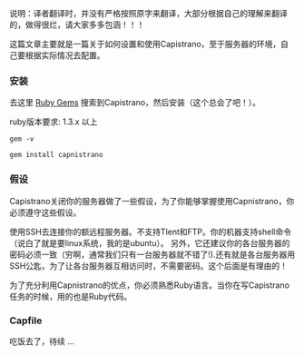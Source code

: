   说明：译者翻译时，并没有严格按照原字来翻译，大部分根据自己的理解来翻译的，做得很烂，请大家多多包涵！！！
  
  这篇文章主要就是一篇关于如何设置和使用Capistrano，至于服务器的环境，自己要根据实际情况去配置。

### 安装

  去这里 [Ruby Gems](http://rubygems.org/) 搜索到Capistrano，然后安装（这个总会了吧！）。

  ruby版本要求: 1.3.x 以上

`gem -v`

`gem install capnistrano`

### 假设

  Capistrano关闭你的服务器做了一些假设，为了你能够掌握使用Capnistrano，你必须遵守这些假设。
  
  使用SSH去连接你的额远程服务器。不支持Tlent和FTP。你的机器支持shell命令（说白了就是要linux系统，我的是ubuntu）。
  另外，它还建议你的各台服务器的密码必须一致（穷啊，通常我们只有一台服务器就不错了!).还有就是各台服务器用SSH公匙，为了让各台服务器互相访问时，不需要密码。这个后面是有理由的！
  
  为了充分利用Capnistrano的优点，你必须熟悉Ruby语言。当你在写Capistrano任务的时候，用的也是Ruby代码。

### Capfile

  吃饭去了，待续 ...